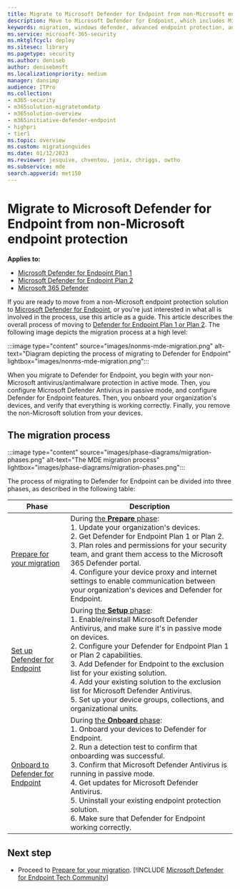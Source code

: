 ```yaml
---
title: Migrate to Microsoft Defender for Endpoint from non-Microsoft endpoint protection
description: Move to Microsoft Defender for Endpoint, which includes Microsoft Defender Antivirus for your endpoint protection solution.
keywords: migration, windows defender, advanced endpoint protection, antivirus, antimalware, passive mode, active mode
ms.service: microsoft-365-security
ms.mktglfcycl: deploy
ms.sitesec: library
ms.pagetype: security
ms.author: deniseb
author: denisebmsft
ms.localizationpriority: medium
manager: dansimp
audience: ITPro
ms.collection:
- m365-security
- m365solution-migratetomdatp
- m365solution-overview
- m365initiative-defender-endpoint
- highpri
- tier1
ms.topic: overview
ms.custom: migrationguides
ms.date: 01/12/2023
ms.reviewer: jesquive, chventou, jonix, chriggs, owtho
ms.subservice: mde
search.appverid: met150
---
```


# Migrate to Microsoft Defender for Endpoint from non-Microsoft endpoint protection

**Applies to:**
- [Microsoft Defender for Endpoint Plan 1](https://go.microsoft.com/fwlink/?linkid=2154037)
- [Microsoft Defender for Endpoint Plan 2](https://go.microsoft.com/fwlink/?linkid=2154037)
- [Microsoft 365 Defender](https://go.microsoft.com/fwlink/?linkid=2118804)

If you are ready to move from a non-Microsoft endpoint protection solution to [Microsoft Defender for Endpoint](microsoft-defender-endpoint.md), or you're just interested in what all is involved in the process, use this article as a guide. This article describes the overall process of moving to [Defender for Endpoint Plan 1 or Plan 2](defender-endpoint-plan-1-2.md). The following image depicts the migration process at a high level:

:::image type="content" source="images/nonms-mde-migration.png" alt-text="Diagram depicting the process of migrating to Defender for Endpoint" lightbox="images/nonms-mde-migration.png":::

When you migrate to Defender for Endpoint, you begin with your non-Microsoft antivirus/antimalware protection in active mode. Then, you configure Microsoft Defender Antivirus in passive mode, and configure Defender for Endpoint features. Then, you onboard your organization's devices, and verify that everything is working correctly. Finally, you remove the non-Microsoft solution from your devices.

## The migration process

:::image type="content" source="images/phase-diagrams/migration-phases.png" alt-text="The MDE migration process" lightbox="images/phase-diagrams/migration-phases.png":::

The process of migrating to Defender for Endpoint can be divided into three phases, as described in the following table:

|Phase|Description|
|--|--|
|[Prepare for your migration](switch-to-mde-phase-1.md)|During [the **Prepare** phase](switch-to-mde-phase-1.md): <br/>1. Update your organization's devices.<br/>2. Get Defender for Endpoint Plan 1 or Plan 2.<br/>3. Plan roles and permissions for your security team, and grant them access to the Microsoft 365 Defender portal.<br/>4. Configure your device proxy and internet settings to enable communication between your organization's devices and Defender for Endpoint. |
|[Set up Defender for Endpoint](switch-to-mde-phase-2.md)|During [the **Setup** phase](switch-to-mde-phase-2.md): <br/>1. Enable/reinstall Microsoft Defender Antivirus, and make sure it's in passive mode on devices.<br/>2. Configure your Defender for Endpoint Plan 1 or Plan 2 capabilities.<br/>3. Add Defender for Endpoint to the exclusion list for your existing solution.<br/>4. Add your existing solution to the exclusion list for Microsoft Defender Antivirus.<br/>5. Set up your device groups, collections, and organizational units.|
|[Onboard to Defender for Endpoint](switch-to-mde-phase-3.md)|During [the **Onboard** phase](switch-to-mde-phase-3.md): <br/>1. Onboard your devices to Defender for Endpoint.<br/>2. Run a detection test to confirm that onboarding was successful.<br/>3. Confirm that Microsoft Defender Antivirus is running in passive mode.<br/>4. Get updates for Microsoft Defender Antivirus.<br/>5. Uninstall your existing endpoint protection solution.<br/>6. Make sure that Defender for Endpoint working correctly.|

## Next step

- Proceed to [Prepare for your migration](switch-to-mde-phase-1.md).
[!INCLUDE [Microsoft Defender for Endpoint Tech Community](../../includes/defender-mde-techcommunity.md)]

